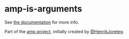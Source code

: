 # amp-is-arguments

See [the documentation](http://amp-project.com#amp-is-arguments) for more info.

Part of the [amp project](http://amp-project.com#amp-is-arguments), initially created by [@HenrikJoreteg](http://twitter.com/henrikjoreteg).